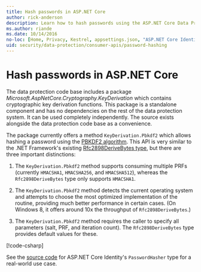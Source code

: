 ```yaml
---
title: Hash passwords in ASP.NET Core
author: rick-anderson
description: Learn how to hash passwords using the ASP.NET Core Data Protection APIs.
ms.author: riande
ms.date: 10/14/2016
no-loc: [Home, Privacy, Kestrel, appsettings.json, "ASP.NET Core Identity", cookie, Cookie, Blazor, "Blazor Server", "Blazor WebAssembly", "Identity", "Let's Encrypt", Razor, SignalR]
uid: security/data-protection/consumer-apis/password-hashing
---
```


# Hash passwords in ASP.NET Core

The data protection code base includes a package *Microsoft.AspNetCore.Cryptography.KeyDerivation* which contains cryptographic key derivation functions. This package is a standalone component and has no dependencies on the rest of the data protection system. It can be used completely independently. The source exists alongside the data protection code base as a convenience.

The package currently offers a method `KeyDerivation.Pbkdf2` which allows hashing a password using the [PBKDF2 algorithm](https://tools.ietf.org/html/rfc2898#section-5.2). This API is very similar to the .NET Framework's existing [Rfc2898DeriveBytes type](/dotnet/api/system.security.cryptography.rfc2898derivebytes), but there are three important distinctions:

1. The `KeyDerivation.Pbkdf2` method supports consuming multiple PRFs (currently `HMACSHA1`, `HMACSHA256`, and `HMACSHA512`), whereas the `Rfc2898DeriveBytes` type only supports `HMACSHA1`.

2. The `KeyDerivation.Pbkdf2` method detects the current operating system and attempts to choose the most optimized implementation of the routine, providing much better performance in certain cases. (On Windows 8, it offers around 10x the throughput of `Rfc2898DeriveBytes`.)

3. The `KeyDerivation.Pbkdf2` method requires the caller to specify all parameters (salt, PRF, and iteration count). The `Rfc2898DeriveBytes` type provides default values for these.

[!code-csharp[](password-hashing/samples/passwordhasher.cs)]

See the [source code](https://github.com/dotnet/AspNetCore/blob/main/src/Identity/Extensions.Core/src/PasswordHasher.cs) for ASP.NET Core Identity's `PasswordHasher` type for a real-world use case.
